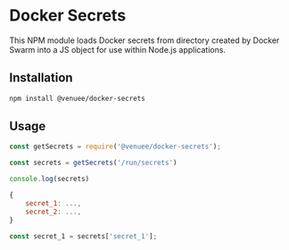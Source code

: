 # Docker Secrets
This NPM module loads Docker secrets from directory created by Docker Swarm into a JS object for use within Node.js applications.

## Installation
```bash
npm install @venuee/docker-secrets
```

## Usage
```javascript
const getSecrets = require('@venuee/docker-secrets');

const secrets = getSecrets('/run/secrets')

console.log(secrets)

{
    secret_1: ...,
    secret_2: ...,
}

const secret_1 = secrets['secret_1'];

```